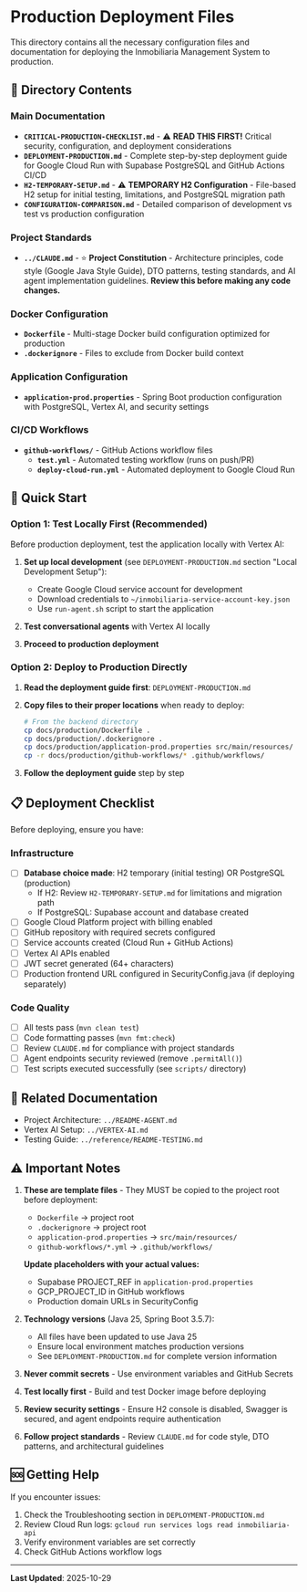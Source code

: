 # Production Deployment Files

This directory contains all the necessary configuration files and documentation for deploying the Inmobiliaria Management System to production.

## 📁 Directory Contents

### Main Documentation
- **`CRITICAL-PRODUCTION-CHECKLIST.md`** - ⚠️ **READ THIS FIRST!** Critical security, configuration, and deployment considerations
- **`DEPLOYMENT-PRODUCTION.md`** - Complete step-by-step deployment guide for Google Cloud Run with Supabase PostgreSQL and GitHub Actions CI/CD
- **`H2-TEMPORARY-SETUP.md`** - ⚠️ **TEMPORARY H2 Configuration** - File-based H2 setup for initial testing, limitations, and PostgreSQL migration path
- **`CONFIGURATION-COMPARISON.md`** - Detailed comparison of development vs test vs production configuration

### Project Standards
- **`../CLAUDE.md`** - ⭐ **Project Constitution** - Architecture principles, code style (Google Java Style Guide), DTO patterns, testing standards, and AI agent implementation guidelines. **Review this before making any code changes.**

### Docker Configuration
- **`Dockerfile`** - Multi-stage Docker build configuration optimized for production
- **`.dockerignore`** - Files to exclude from Docker build context

### Application Configuration
- **`application-prod.properties`** - Spring Boot production configuration with PostgreSQL, Vertex AI, and security settings

### CI/CD Workflows
- **`github-workflows/`** - GitHub Actions workflow files
  - **`test.yml`** - Automated testing workflow (runs on push/PR)
  - **`deploy-cloud-run.yml`** - Automated deployment to Google Cloud Run

## 🚀 Quick Start

### Option 1: Test Locally First (Recommended)

Before production deployment, test the application locally with Vertex AI:

1. **Set up local development** (see `DEPLOYMENT-PRODUCTION.md` section "Local Development Setup"):
   - Create Google Cloud service account for development
   - Download credentials to `~/inmobiliaria-service-account-key.json`
   - Use `run-agent.sh` script to start the application

2. **Test conversational agents** with Vertex AI locally

3. **Proceed to production deployment**

### Option 2: Deploy to Production Directly

1. **Read the deployment guide first**: `DEPLOYMENT-PRODUCTION.md`

2. **Copy files to their proper locations** when ready to deploy:
   ```bash
   # From the backend directory
   cp docs/production/Dockerfile .
   cp docs/production/.dockerignore .
   cp docs/production/application-prod.properties src/main/resources/
   cp -r docs/production/github-workflows/* .github/workflows/
   ```

3. **Follow the deployment guide** step by step

## 📋 Deployment Checklist

Before deploying, ensure you have:

### Infrastructure
- [ ] **Database choice made**: H2 temporary (initial testing) OR PostgreSQL (production)
  - If H2: Review `H2-TEMPORARY-SETUP.md` for limitations and migration path
  - If PostgreSQL: Supabase account and database created
- [ ] Google Cloud Platform project with billing enabled
- [ ] GitHub repository with required secrets configured
- [ ] Service accounts created (Cloud Run + GitHub Actions)
- [ ] Vertex AI APIs enabled
- [ ] JWT secret generated (64+ characters)
- [ ] Production frontend URL configured in SecurityConfig.java (if deploying separately)

### Code Quality
- [ ] All tests pass (`mvn clean test`)
- [ ] Code formatting passes (`mvn fmt:check`)
- [ ] Review `CLAUDE.md` for compliance with project standards
- [ ] Agent endpoints security reviewed (remove `.permitAll()`)
- [ ] Test scripts executed successfully (see `scripts/` directory)

## 🔗 Related Documentation

- Project Architecture: `../README-AGENT.md`
- Vertex AI Setup: `../VERTEX-AI.md`
- Testing Guide: `../reference/README-TESTING.md`

## ⚠️ Important Notes

1. **These are template files** - They MUST be copied to the project root before deployment:
   - `Dockerfile` → project root
   - `.dockerignore` → project root
   - `application-prod.properties` → `src/main/resources/`
   - `github-workflows/*.yml` → `.github/workflows/`

   **Update placeholders with your actual values:**
   - Supabase PROJECT_REF in `application-prod.properties`
   - GCP_PROJECT_ID in GitHub workflows
   - Production domain URLs in SecurityConfig

2. **Technology versions** (Java 25, Spring Boot 3.5.7):
   - All files have been updated to use Java 25
   - Ensure local environment matches production versions
   - See `DEPLOYMENT-PRODUCTION.md` for complete version information

3. **Never commit secrets** - Use environment variables and GitHub Secrets

4. **Test locally first** - Build and test Docker image before deploying

5. **Review security settings** - Ensure H2 console is disabled, Swagger is secured, and agent endpoints require authentication

6. **Follow project standards** - Review `CLAUDE.md` for code style, DTO patterns, and architectural guidelines

## 🆘 Getting Help

If you encounter issues:
1. Check the Troubleshooting section in `DEPLOYMENT-PRODUCTION.md`
2. Review Cloud Run logs: `gcloud run services logs read inmobiliaria-api`
3. Verify environment variables are set correctly
4. Check GitHub Actions workflow logs

---

**Last Updated**: 2025-10-29
